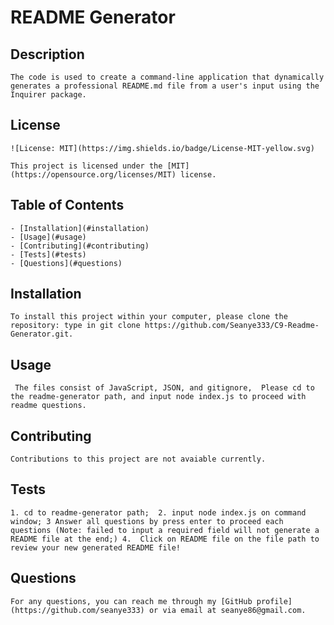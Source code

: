 # README Generator
    
## Description
    The code is used to create a command-line application that dynamically generates a professional README.md file from a user's input using the Inquirer package. 
    
    
## License
    
    ![License: MIT](https://img.shields.io/badge/License-MIT-yellow.svg)
    
    This project is licensed under the [MIT](https://opensource.org/licenses/MIT) license.
    
    
## Table of Contents
    - [Installation](#installation)
    - [Usage](#usage)
    - [Contributing](#contributing)
    - [Tests](#tests)
    - [Questions](#questions)
    
## Installation
    To install this project within your computer, please clone the repository: type in git clone https://github.com/Seanye333/C9-Readme-Generator.git. 
    
## Usage
     The files consist of JavaScript, JSON, and gitignore,  Please cd to the readme-generator path, and input node index.js to proceed with readme questions.
    
## Contributing
    Contributions to this project are not avaiable currently.
    
## Tests
    1. cd to readme-generator path;  2. input node index.js on command window; 3 Answer all questions by press enter to proceed each questions (Note: failed to input a required field will not generate a README file at the end;) 4.  Click on README file on the file path to review your new generated README file! 
    
## Questions
    For any questions, you can reach me through my [GitHub profile](https://github.com/seanye333) or via email at seanye86@gmail.com.
    